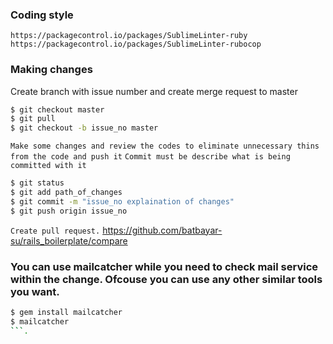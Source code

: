 ### Coding style
```
https://packagecontrol.io/packages/SublimeLinter-ruby
https://packagecontrol.io/packages/SublimeLinter-rubocop
```

### Making changes
Create branch with issue number and create merge request to master
```sh
$ git checkout master
$ git pull
$ git checkout -b issue_no master
```
`Make some changes and review the codes to eliminate unnecessary thins from the code and push it`
`Commit must be describe what is being committed with it`
```sh
$ git status
$ git add path_of_changes
$ git commit -m "issue_no explaination of changes"
$ git push origin issue_no
```

`Create pull request.`
https://github.com/batbayar-su/rails_boilerplate/compare

### You can use mailcatcher while you need to check mail service within the change. Ofcouse you can use any other similar tools you want.
```sh
$ gem install mailcatcher
$ mailcatcher
```.